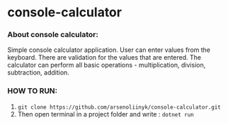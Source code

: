 # console-calculator
### About console calculator:
Simple console calculator application. User can enter values from the keyboard. There are validation for the values that are entered. The calculator can perform all basic operations - multiplication, division, subtraction, addition.
### HOW TO RUN:
1. ``git clone https://github.com/arsenoliinyk/console-calculator.git``
2. Then open terminal in a project folder and write : ``dotnet run``
